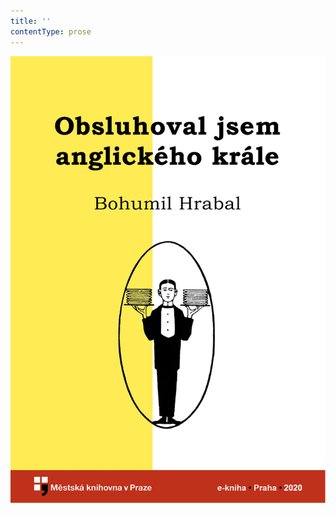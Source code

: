 ```yaml
---
title: ''
contentType: prose
---
```


<section>

![obalka_obsluhoval_jsem_anglickeho_krale.jpg](./resources/obalka_obsluhoval_jsem__fmt.png)

</section>
